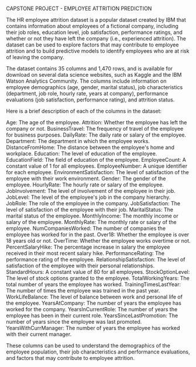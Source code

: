 CAPSTONE PROJECT - EMPLOYEE ATTRITION PREDICTION

The HR employee attrition dataset is a popular dataset created by IBM that contains information about employees of a fictional company, including their job roles, education level, job satisfaction, performance ratings, and whether or not they have left the company (i.e., experienced attrition). The dataset can be used to explore factors that may contribute to employee attrition and to build predictive models to identify employees who are at risk of leaving the company.

The dataset contains 35 columns and 1,470 rows, and is available for download on several data science websites, such as Kaggle and the IBM Watson Analytics Community. The columns include information on employee demographics (age, gender, marital status), job characteristics (department, job role, hourly rate, years at company), performance evaluations (job satisfaction, performance rating), and attrition status.

Here is a brief description of each of the columns in the dataset:

Age: The age of the employee.
Attrition: Whether the employee has left the company or not.
BusinessTravel: The frequency of travel of the employee for business purposes.
DailyRate: The daily rate or salary of the employee.
Department: The department in which the employee works.
DistanceFromHome: The distance between the employee's home and workplace.
Education: The level of education of the employee.
EducationField: The field of education of the employee.
EmployeeCount: A constant value of 1 for all employees.
EmployeeNumber: A unique identifier for each employee.
EnvironmentSatisfaction: The level of satisfaction of the employee with their work environment.
Gender: The gender of the employee.
HourlyRate: The hourly rate or salary of the employee.
JobInvolvement: The level of involvement of the employee in their job.
JobLevel: The level of the employee's job in the company hierarchy.
JobRole: The role of the employee in the company.
JobSatisfaction: The level of satisfaction of the employee with their job.
MaritalStatus: The marital status of the employee.
MonthlyIncome: The monthly income or salary of the employee.
MonthlyRate: The monthly rate or salary of the employee.
NumCompaniesWorked: The number of companies the employee has worked for in the past.
Over18: Whether the employee is over 18 years old or not.
OverTime: Whether the employee works overtime or not.
PercentSalaryHike: The percentage increase in salary the employee received in their most recent salary hike.
PerformanceRating: The performance rating of the employee.
RelationshipSatisfaction: The level of satisfaction of the employee with their personal relationships.
StandardHours: A constant value of 80 for all employees.
StockOptionLevel: The level of stock options granted to the employee.
TotalWorkingYears: The total number of years the employee has worked.
TrainingTimesLastYear: The number of times the employee was trained in the past year.
WorkLifeBalance: The level of balance between work and personal life of the employee.
YearsAtCompany: The number of years the employee has worked for the company.
YearsInCurrentRole: The number of years the employee has been in their current role.
YearsSinceLastPromotion: The number of years since the employee was last promoted.
YearsWithCurrManager: The number of years the employee has worked with their current manager.

These columns can be used to understand the demographics of the employee population, their job characteristics and performance evaluations, and factors that may contribute to employee attrition.
